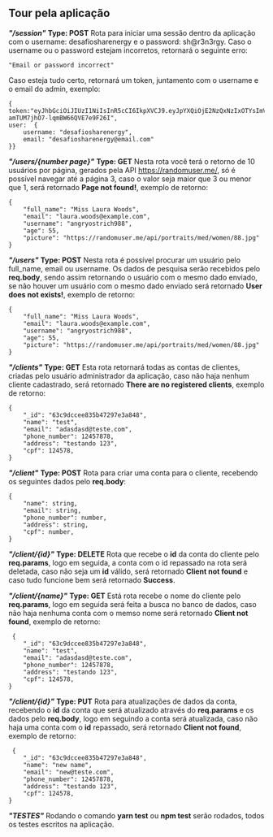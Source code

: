 ﻿##  Tour pela aplicação

***"/session"*** **Type: POST**
Rota para iniciar uma sessão dentro da aplicação com o username:  desafiosharenergy e o password: sh@r3n3rgy.
Caso o username ou o password estejam incorretos, retornará o seguinte erro:

    "Email or password incorrect"
    
Caso esteja tudo certo, retornará um token, juntamento com o username e o email do admin, exemplo:

	{	token:"eyJhbGciOiJIUzI1NiIsInR5cCI6IkpXVCJ9.eyJpYXQiOjE2NzQxNzIxOTYsImV4cCI6MTY3NDE3Mzk5Niwic3ViIjoiNjNjNzYyMjYwNDY5OThlN2E3MWVmYWIwIn0.McZ9BJkK3d6el_-amTUM7jhO7-lqmBW66QVE7e9F26I",
	user:  {
		username: "desafiosharenergy",
		email: "desafiosharenergy@email.com"
	}}
***"/users/{number page}"*** **Type: GET**
Nesta rota você terá o retorno de 10 usuários por página, gerados pela API https://randomuser.me/, só é possível navegar até a página 3, caso o valor seja maior que 3 ou menor que 1, será retornado **Page not found!**, exemplo de retorno:

    {	
	    "full_name": "Miss Laura Woods",
		"email": "laura.woods@example.com",
		"username": "angryostrich988",	
		"age": 55,
		"picture": "https://randomuser.me/api/portraits/med/women/88.jpg"
	}

***"/users"*** **Type: POST**
Nesta rota é possível procurar um usuário pelo full_name, email ou username. Os dados de pesquisa serão recebidos pelo **req.body**, sendo assim retornando o usuário com o mesmo dado enviado, se não houver um usuário com o mesmo dado enviado será retornado **User does not exists!**, exemplo de retorno:

    {	
	    "full_name": "Miss Laura Woods",
		"email": "laura.woods@example.com",
		"username": "angryostrich988",	
		"age": 55,
		"picture": "https://randomuser.me/api/portraits/med/women/88.jpg"
	}

***"/clients"*** **Type: GET**
Esta rota retornará todas as contas de clientes, criadas pelo usuário administrador da aplicação, caso não haja nenhum cliente cadastrado, será retornado **There are no registered clients**, exemplo de retorno:

    {
		"_id": "63c9dccee835b47297e3a848",
		"name": "test",
		"email": "adasdasd@teste.com",
		"phone_number": 12457878,
		"address": "testando 123",
		"cpf": 124578,
	}

***"/client"*** **Type: POST**
Rota para criar uma conta para o cliente, recebendo os seguintes dados pelo **req.body**: 
       
	{
		"name": string,
		"email": string,
		"phone_number": number,
		"address": string,
		"cpf": number,
	}

***"/client/{id}"***  **Type: DELETE**
Rota que recebe o **id** da conta do cliente pelo **req.params**, logo em seguida, a conta com o id repassado na rota será deletada, caso não seja um **id** válido, será retornado **Client not found** e caso tudo funcione bem será retornado **Success**.

***"/client/{name}"*** **Type: GET**
Está rota recebe o nome do cliente pelo **req.params**, logo em seguida será feita a busca no banco de dados, caso não haja nenhuma conta com o memso nome será retornado **Client not found**, exemplo de retorno:

     {
		"_id": "63c9dccee835b47297e3a848",
		"name": "test",
		"email": "adasdasd@teste.com",
		"phone_number": 12457878,
		"address": "testando 123",
		"cpf": 124578,
	}
	
***"/client/{id}"*** **Type: PUT**
Rota para atualizações de dados da conta, recebendo o **id** da conta que será atualizado através do **req.params** e os dados pelo **req.body**, logo em seguindo a conta será atualizada, caso não haja uma conta com o **id** repassado, será retornado **Client not found**, exemplo de retorno:

    
     {
		"_id": "63c9dccee835b47297e3a848",
		"name": "new name",
		"email": "new@teste.com",
		"phone_number": 12457878,
		"address": "testando 123",
		"cpf": 124578,
	}

***"TESTES"*** 
Rodando o comando **yarn test** ou **npm test** serão rodados, todos os testes escritos na aplicação.